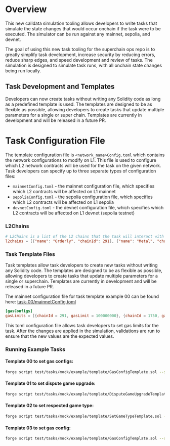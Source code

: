 # Overview

This new calldata simulation tooling allows developers to write tasks that simulate the state changes that would occur onchain if the task were to be executed. The simulator can be run against any mainnet, sepolia, and devnet.

The goal of using this new task tooling for the superchain ops repo is to greatly simplify task development, increase security by reducing errors, reduce sharp edges, and speed development and review of tasks. The simulation is designed to simulate task runs, with all onchain state changes being run locally.

## Task Development and Templates

Developers can now create tasks without writing any Solidity code as long as a predefined template is used. The templates are designed to be as flexible as possible, allowing developers to create tasks that update multiple parameters for a single or super chain. Templates are currently in development and will be released in a future PR.

# Task Configuration File

The template configuration file is `<network_name>Config.toml` which contains the network configurations to modify on L1. This file is used to configure which L2 network contracts will be used for the task on the given network. Task developers can specify up to three separate types of configuration files:

- `mainnetConfig.toml` - the mainnet configuration file, which specifies which L2 contracts will be affected on L1 mainnet
- `sepoliaConfig.toml` - the sepolia configuration file, which specifies which L2 contracts will be affected on L1 sepolia
- `devnetConfig.toml` - the devnet configuration file, which specifies which L2 contracts will be affected on L1 devnet (sepolia testnet)

### L2Chains

```toml
# L2Chains is a list of the L2 chains that the task will interact with
l2chains = [{"name": "Orderly", "chainId": 291}, {"name": "Metal", "chainId": 1750}, {"name": OP Mainnet", "chainId": 10}]
```

### Task Template Files

Task templates allow task developers to create new tasks without writing any Solidity code. The templates are designed to be as flexible as possible, allowing developers to create tasks that update multiple parameters for a single or superchain. Templates are currently in development and will be released in a future PR.

The mainnet configuration file for task template example 00 can be found here: [task-00/mainnetConfig.toml](./example/task-00/mainnetConfig.toml)

```toml
[gasConfigs]
gasLimits = [{chainId = 291, gasLimit = 100000000}, {chainId = 1750, gasLimit = 100000000}]
```

This toml configuration file allows task developers to set gas limits for the task. After the changes are applied in the simulation, validations are run to ensure that the new values are the expected values.

### Running Example Tasks

#### Template 00 to set gas configs:

```bash
forge script test/tasks/mock/example/template/GasConfigTemplate.sol --sig "run(string)" test/tasks/mock/example/task-00/mainnetConfig.toml --rpc-url mainnet -vvv
```

#### Template 01 to set dispute game upgrade:

```bash
forge script test/tasks/mock/example/template/DisputeGameUpgradeTemplate.sol --sig "run(string)" test/tasks/mock/example/task-01/mainnetConfig.toml --rpc-url mainnet -vvv
```

#### Template 02 to set respected game type:

```bash
forge script test/tasks/mock/example/template/SetGameTypeTemplate.sol --sig "run(string)" test/tasks/mock/example/task-02/mainnetConfig.toml --rpc-url mainnet -vvvvv
```

#### Template 03 to set gas config:

```bash
forge script test/tasks/mock/example/template/GasConfigTemplate.sol --sig "run(string)" test/tasks/mock/example/task-03/mainnetConfig.toml --rpc-url mainnet -vvvvv
```
